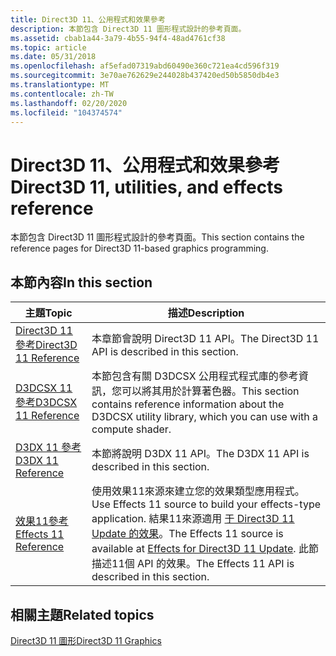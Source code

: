 ```yaml
---
title: Direct3D 11、公用程式和效果參考
description: 本節包含 Direct3D 11 圖形程式設計的參考頁面。
ms.assetid: cbab1a44-3a79-4b55-94f4-48ad4761cf38
ms.topic: article
ms.date: 05/31/2018
ms.openlocfilehash: af5efad07319abd60490e360c721ea4cd596f319
ms.sourcegitcommit: 3e70ae762629e244028b437420ed50b5850db4e3
ms.translationtype: MT
ms.contentlocale: zh-TW
ms.lasthandoff: 02/20/2020
ms.locfileid: "104374574"
---
```

# <a name="direct3d-11-utilities-and-effects-reference"></a><span data-ttu-id="8b8d5-103">Direct3D 11、公用程式和效果參考</span><span class="sxs-lookup"><span data-stu-id="8b8d5-103">Direct3D 11, utilities, and effects reference</span></span>

<span data-ttu-id="8b8d5-104">本節包含 Direct3D 11 圖形程式設計的參考頁面。</span><span class="sxs-lookup"><span data-stu-id="8b8d5-104">This section contains the reference pages for Direct3D 11-based graphics programming.</span></span>

## <a name="in-this-section"></a><span data-ttu-id="8b8d5-105">本節內容</span><span class="sxs-lookup"><span data-stu-id="8b8d5-105">In this section</span></span>



| <span data-ttu-id="8b8d5-106">主題</span><span class="sxs-lookup"><span data-stu-id="8b8d5-106">Topic</span></span>                                                                     | <span data-ttu-id="8b8d5-107">描述</span><span class="sxs-lookup"><span data-stu-id="8b8d5-107">Description</span></span>                                                                                                                                                                                                                                        |
|---------------------------------------------------------------------------|----------------------------------------------------------------------------------------------------------------------------------------------------------------------------------------------------------------------------------------------------|
| [<span data-ttu-id="8b8d5-108">Direct3D 11 參考</span><span class="sxs-lookup"><span data-stu-id="8b8d5-108">Direct3D 11 Reference</span></span>](d3d11-graphics-reference.md)<br/>          | <span data-ttu-id="8b8d5-109">本章節會說明 Direct3D 11 API。</span><span class="sxs-lookup"><span data-stu-id="8b8d5-109">The Direct3D 11 API is described in this section.</span></span><br/>                                                                                                                                                                                       |
| [<span data-ttu-id="8b8d5-110">D3DCSX 11 參考</span><span class="sxs-lookup"><span data-stu-id="8b8d5-110">D3DCSX 11 Reference</span></span>](d3d11-graphics-reference-d3dcsx11.md)<br/>   | <span data-ttu-id="8b8d5-111">本節包含有關 D3DCSX 公用程式程式庫的參考資訊，您可以將其用於計算著色器。</span><span class="sxs-lookup"><span data-stu-id="8b8d5-111">This section contains reference information about the D3DCSX utility library, which you can use with a compute shader.</span></span><br/>                                                                                                                  |
| [<span data-ttu-id="8b8d5-112">D3DX 11 參考</span><span class="sxs-lookup"><span data-stu-id="8b8d5-112">D3DX 11 Reference</span></span>](d3d11-graphics-reference-d3dx11.md)<br/>       | <span data-ttu-id="8b8d5-113">本節將說明 D3DX 11 API。</span><span class="sxs-lookup"><span data-stu-id="8b8d5-113">The D3DX 11 API is described in this section.</span></span><br/>                                                                                                                                                                                           |
| [<span data-ttu-id="8b8d5-114">效果11參考</span><span class="sxs-lookup"><span data-stu-id="8b8d5-114">Effects 11 Reference</span></span>](d3d11-graphics-reference-effects11.md)<br/> | <span data-ttu-id="8b8d5-115">使用效果11來源來建立您的效果類型應用程式。</span><span class="sxs-lookup"><span data-stu-id="8b8d5-115">Use Effects 11 source to build your effects-type application.</span></span> <span data-ttu-id="8b8d5-116">結果11來源適用 [于 Direct3D 11 Update 的效果](https://github.com/Microsoft/FX11)。</span><span class="sxs-lookup"><span data-stu-id="8b8d5-116">The Effects 11 source is available at [Effects for Direct3D 11 Update](https://github.com/Microsoft/FX11).</span></span> <span data-ttu-id="8b8d5-117">此節描述11個 API 的效果。</span><span class="sxs-lookup"><span data-stu-id="8b8d5-117">The Effects 11 API is described in this section.</span></span><br/> |



 

## <a name="related-topics"></a><span data-ttu-id="8b8d5-118">相關主題</span><span class="sxs-lookup"><span data-stu-id="8b8d5-118">Related topics</span></span>

<dl> <dt>

[<span data-ttu-id="8b8d5-119">Direct3D 11 圖形</span><span class="sxs-lookup"><span data-stu-id="8b8d5-119">Direct3D 11 Graphics</span></span>](atoc-dx-graphics-direct3d-11.md)
</dt> </dl>

 

 





